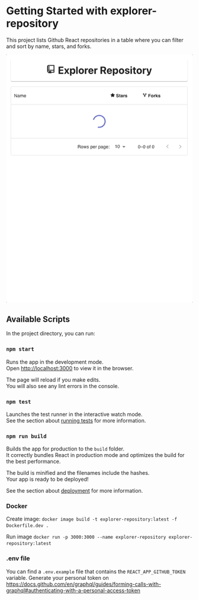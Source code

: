 # Getting Started with explorer-repository

This project lists Github React repositories in a table where you can filter and sort by name, stars, and forks.

![explorer-repository demo](./docs/demo.gif 'Demo')

## Available Scripts

In the project directory, you can run:

### `npm start`

Runs the app in the development mode.\
Open [http://localhost:3000](http://localhost:3000) to view it in the browser.

The page will reload if you make edits.\
You will also see any lint errors in the console.

### `npm test`

Launches the test runner in the interactive watch mode.\
See the section about [running tests](https://facebook.github.io/create-react-app/docs/running-tests) for more information.

### `npm run build`

Builds the app for production to the `build` folder.\
It correctly bundles React in production mode and optimizes the build for the best performance.

The build is minified and the filenames include the hashes.\
Your app is ready to be deployed!

See the section about [deployment](https://facebook.github.io/create-react-app/docs/deployment) for more information.

### Docker

Create image:
`docker image build -t explorer-repository:latest -f Dockerfile.dev .`

Run image
`docker run -p 3000:3000 --name explorer-repository explorer-repository:latest`

### .env file

You can find a `.env.example` file that contains the `REACT_APP_GITHUB_TOKEN` variable. Generate your personal token on https://docs.github.com/en/graphql/guides/forming-calls-with-graphql#authenticating-with-a-personal-access-token
